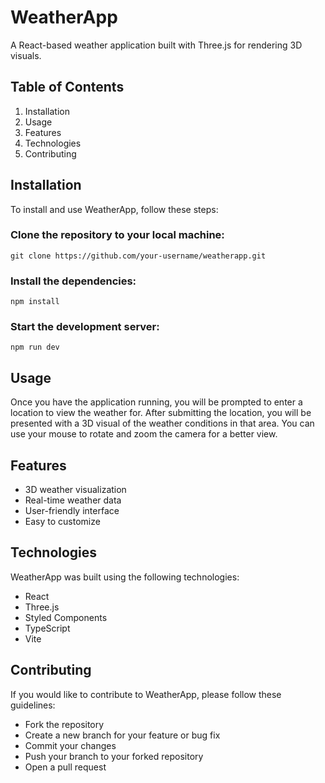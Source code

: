 # WeatherApp
A React-based weather application built with Three.js for rendering 3D visuals.

## Table of Contents
1. Installation
2. Usage
3. Features
4. Technologies
5. Contributing

## Installation
To install and use WeatherApp, follow these steps:

### Clone the repository to your local machine:
```
git clone https://github.com/your-username/weatherapp.git
```
### Install the dependencies:
```
npm install
```
### Start the development server:
```
npm run dev
```
## Usage
Once you have the application running, you will be prompted to enter a location to view the weather for. After submitting the location, you will be presented with a 3D visual of the weather conditions in that area. You can use your mouse to rotate and zoom the camera for a better view.

## Features
- 3D weather visualization
- Real-time weather data
- User-friendly interface
- Easy to customize

## Technologies
WeatherApp was built using the following technologies:
- React
- Three.js
- Styled Components
- TypeScript
- Vite

## Contributing
If you would like to contribute to WeatherApp, please follow these guidelines:
- Fork the repository
- Create a new branch for your feature or bug fix
- Commit your changes
- Push your branch to your forked repository
- Open a pull request
